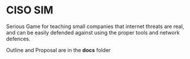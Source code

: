 # CISO SIM 

Serious Game for teaching small companies that internet threats are real, and can be easily defended against using the proper tools and network defences.

Outline and Proposal are in the **docs** folder
